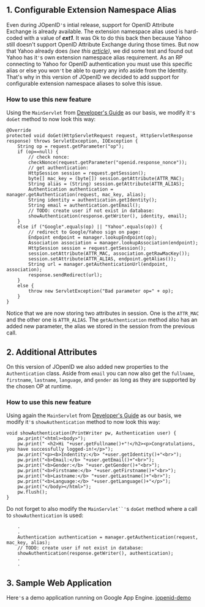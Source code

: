 ## 1. Configurable Extension Namespace Alias ##

Even during JOpenID`'`s intial release, support for OpenID Attribute Exchange is already available. The extension namespace alias used is hard-coded with a value of **_ext1_**. It was Ok to do this back then because Yahoo still doesn't support OpenID Attribute Exchange during those times. But now that Yahoo already does _(see this [article](http://developer.yahoo.net/blog/archives/2009/12/yahoo_openid_now_with_attribute_exchange.html))_, we did some test and found out Yahoo has it`'`s own extension namespace alias requirement. As an RP connecting to Yahoo for OpenID authentication you must use this specific alias or else you won`'`t be able to query any info aside from the Identity. That's why in this version of JOpenID we decided to add support for configurable extension namespace aliases to solve this issue.

### How to use this new feature ###

Using the `MainServlet` from [Developer's Guide](DevGuide.md) as our basis, we modify it`'`s `doGet` method to now look this way:
```
@Override
protected void doGet(HttpServletRequest request, HttpServletResponse response) throws ServletException, IOException {
    String op = request.getParameter("op");
    if (op==null) {
        // check nonce:
        checkNonce(request.getParameter("openid.response_nonce"));
        // get authentication:
        HttpSession session = request.getSession();
        byte[] mac_key = (byte[]) session.getAttribute(ATTR_MAC);
        String alias = (String) session.getAttribute(ATTR_ALIAS);
        Authentication authentication = manager.getAuthentication(request, mac_key, alias);
        String identity = authentication.getIdentity();
        String email = authentication.getEmail();
        // TODO: create user if not exist in database:
        showAuthentication(response.getWriter(), identity, email);
    }
    else if ("Google".equals(op) || "Yahoo".equals(op)) {
        // redirect to Google/Yahoo sign on page:
        Endpoint endpoint = manager.lookupEndpoint(op);
        Association association = manager.lookupAssociation(endpoint);
        HttpSession session = request.getSession();
        session.setAttribute(ATTR_MAC, association.getRawMacKey());
        session.setAttribute(ATTR_ALIAS, endpoint.getAlias());
        String url = manager.getAuthenticationUrl(endpoint, association);
        response.sendRedirect(url);
    }
    else {
        throw new ServletException("Bad parameter op=" + op);
    }
}
```
Notice that we are now storing two attributes in session. One is the `ATTR_MAC` and the other one is `ATTR_ALIAS`. The `getAuthentication` method also has an added new parameter, the alias we stored in the session from the previous call.

## 2. Additional Attributes ##

On this version of JOpenID we also added new properties to the `Authentication` class. Aside from `email` you can now also get the `fullname`, `firstname`, `lastname`, `language`, and `gender` as long as they are supported by the chosen OP at runtime.

### How to use this new feature ###

Using again the `MainServlet` from [Developer's Guide](DevGuide.md) as our basis, we modify it`'`s `showAuthentication` method to now look this way:
```
void showAuthentication(PrintWriter pw, Authentication user) {
    pw.print("<html><body>");
    pw.print(" <h2>Hi "+user.getFullname()+"!</h2><p>Congratulations, you have successfully logged-in!</p>");
    pw.print("<p><b>Indentity:</b> "+user.getIdentity()+"<br>");
    pw.print("<b>Email:</b> "+user.getEmail()+"<br>");
    pw.print("<b>Gender:</b> "+user.getGender()+"<br>");
    pw.print("<b>Firstname:</b> "+user.getFirstname()+"<br>");
    pw.print("<b>Lastname:</b> "+user.getLastname()+"<br>");
    pw.print("<b>Language:</b> "+user.getLanguage()+"</p>");
    pw.print("</body></html>");
    pw.flush();
}
```
Do not forget to also modify the `MainServlet``'`s `doGet` method where a call to `showAuthentication` is used:
```
    .
    .
    Authentication authentication = manager.getAuthentication(request, mac_key, alias);
    // TODO: create user if not exist in database:
    showAuthentication(response.getWriter(), authentication);
    .
    .
```

## 3. Sample Web Application ##

Here`'`s a demo application running on Google App Engine. [jopenid-demo](http://jopenid-demo.appspot.com)